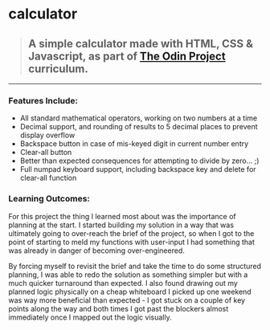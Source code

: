 calculator
=========

> ## A simple calculator made with HTML, CSS &amp; Javascript, as part of [The Odin Project](https://www.theodinproject.com/) curriculum.

****

### **Features Include:**

* All standard mathematical operators, working on two numbers at a time
* Decimal support, and rounding of results to 5 decimal places to prevent display overflow
* Backspace button in case of mis-keyed digit in current number entry
* Clear-all button
* Better than expected consequences for attempting to divide by zero... ;)
* Full numpad keyboard support, including backspace key and delete for clear-all function

### **Learning Outcomes:**

For this project the thing I learned most about was the importance of planning at the start. I started building my solution in a way that was ultimately going to over-reach the brief of the project, so when I got to the point of starting to meld my functions with user-input I had something that was already in danger of becoming over-engineered.

By forcing myself to revisit the brief and take the time to do some structured planning, I was able to redo the solution as something simpler but with a much quicker turnaround than expected. I also found drawing out my planned logic physically on a cheap whiteboard I picked up one weekend was way more beneficial than expected - I got stuck on a couple of key points along the way and both times I got past the blockers almost immediately once I mapped out the logic visually.